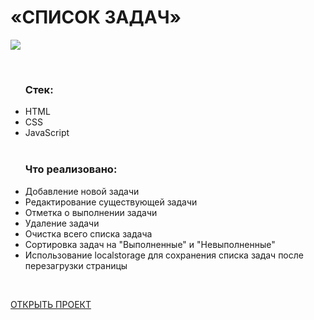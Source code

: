 <h1>«СПИСОК ЗАДАЧ»</h1>
<img src = "https://user-images.githubusercontent.com/54538084/170828880-b45888a5-3a59-4c70-b149-c6f4a473ad8d.png">
<ul>
  <br>
 <h3>Стек:</h3>
  <li>HTML</li>
  <li>CSS</li>
  <li>JavaScript</li>
  <br>
  <h3>Что реализовано:</h3>
  <li>Добавление новой задачи</li>
  <li>Редактирование существующей задачи</li>
  <li>Отметка о выполнении задачи</li>
  <li>Удаление задачи</li>
  <li>Очистка всего списка задача</li>
  <li>Сортировка задач на "Выполненные" и "Невыполненные"</li>
  <li>Использование localstorage для сохранения списка задач после перезагрузки страницы</li>
</ul>
<br>

<a href = "https://daifoll.github.io/ToDoList/" target = "_blank">ОТКРЫТЬ ПРОЕКТ</a>

